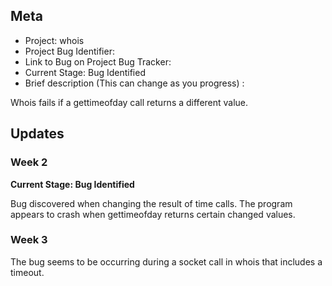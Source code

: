## Meta
* Project: whois
* Project Bug Identifier:
* Link to Bug on Project Bug Tracker:
* Current Stage: Bug Identified
* Brief description (This can change as you progress) :

Whois fails if a gettimeofday call returns a different value.


## Updates


### Week 2

**Current Stage: Bug Identified**

Bug discovered when changing the result of time calls. The program appears to crash when gettimeofday returns certain changed values.

### Week 3

The bug seems to be occurring during a socket call in whois that includes a timeout.
